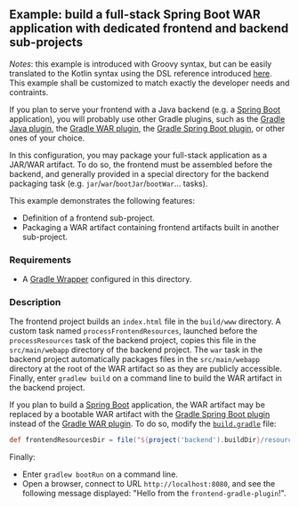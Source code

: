 ## Example: build a full-stack Spring Boot WAR application with dedicated frontend and backend sub-projects

_Notes_: this example is introduced with Groovy syntax, but can be easily translated to the Kotlin syntax using the DSL
reference introduced [here][dsl-reference]. This example shall be customized to match exactly the developer needs and
contraints.

If you plan to serve your frontend with a Java backend (e.g. a [Spring Boot][spring-boot] application), you will
probably use other Gradle plugins, such as the [Gradle Java plugin][gradle-java-plugin], the
[Gradle WAR plugin][gradle-war-plugin], the [Gradle Spring Boot plugin][gradle-spring-boot-plugin], or other ones of
your choice.

In this configuration, you may package your full-stack application as a JAR/WAR artifact. To do so, the frontend must be
assembled before the backend, and generally provided in a special directory for the backend packaging task (e.g.
`jar`/`war`/`bootJar`/`bootWar`... tasks). 

This example demonstrates the following features:
- Definition of a frontend sub-project.
- Packaging a WAR artifact containing frontend artifacts built in another sub-project.

### Requirements

- A [Gradle Wrapper][gradle-wrapper] configured in this directory.

### Description

The frontend project builds an `index.html` file in the `build/www` directory. A custom task named
`processFrontendResources`, launched before the `processResources` task of the backend project, copies this file in the
`src/main/webapp` directory of the backend project. The `war` task in the backend project automatically packages files
in the `src/main/webapp` directory at the root of the WAR artifact so as they are publicly accessible. Finally, enter
`gradlew build` on a command line to build the WAR artifact in the backend project.

If you plan to build a [Spring Boot][spring-boot] application, the WAR artifact may be replaced by a bootable WAR
artifact with the [Gradle Spring Boot plugin][gradle-spring-boot-plugin] instead of the
[Gradle WAR plugin][gradle-war-plugin]. To do so, modify the [`build.gradle`](backend/build.gradle) file:

```groovy
def frontendResourcesDir = file("${project('backend').buildDir}/resources/main/public")
```

Finally:
- Enter `gradlew bootRun` on a command line.
- Open a browser, connect to URL `http://localhost:8080`, and see the following message displayed: "Hello from the
`frontend-gradle-plugin`!".

[dsl-reference]: <../../README.md#dsl-reference> (DSL reference)
[gradle-java-plugin]: <https://docs.gradle.org/current/userguide/java_plugin.html> (Gradle Java plugin)
[gradle-spring-boot-plugin]: <https://docs.spring.io/spring-boot/docs/current/gradle-plugin/reference/html/> (Gradle Spring Boot plugin)
[gradle-war-plugin]: <https://docs.gradle.org/current/userguide/war_plugin.html> (Gradle WAR plugin)
[gradle-wrapper]: <https://docs.gradle.org/current/userguide/gradle_wrapper.html> (Gradle Wrapper)
[spring-boot]: <https://spring.io/projects/spring-boot> (Spring Boot)
